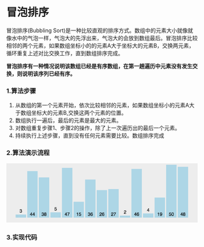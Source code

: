 # 冒泡排序

冒泡排序(Bubbling Sort)是一种比较直观的排序方式。数组中的元素大小就像就像水中的气泡一样，气泡大的先浮出来，气泡大的会放到数组最后。冒泡排序比较相邻的两个元素，如果数组坐标小的的元素A大于坐标大的元素B，交换两元素，循环重复上述对比交换工作，直到数组排序完成。

**冒泡排序有一种情况说明该数组已经是有序数组，在第一趟遍历中元素没有发生交换，则说明该序列已经有序。**

### 1.算法步骤

1. 从数组的第一个元素开始，依次比较相邻的元素，如果数组坐标小的元素A大于数组坐标大的元素B,交换这两个元素的位置。
2. 数组执行一遍后，最后的元素是最大的元素。
3. 对数组重复步骤1、步骤2的操作，除了上一次遍历出的最后一个元素。
4. 持续执行上述步骤，直到没有任何元素需要比较。数组排序完成


### 2.算法演示流程

![Bubbling Sort](https://raw.githubusercontent.com/FlameDream/Learn_Algorithm/main/resource/bubbleSort_img.gif)


### 3.实现代码

























